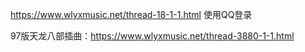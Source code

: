 https://www.wlyxmusic.net/thread-18-1-1.html   使用QQ登录

97版天龙八部插曲：https://www.wlyxmusic.net/thread-3880-1-1.html